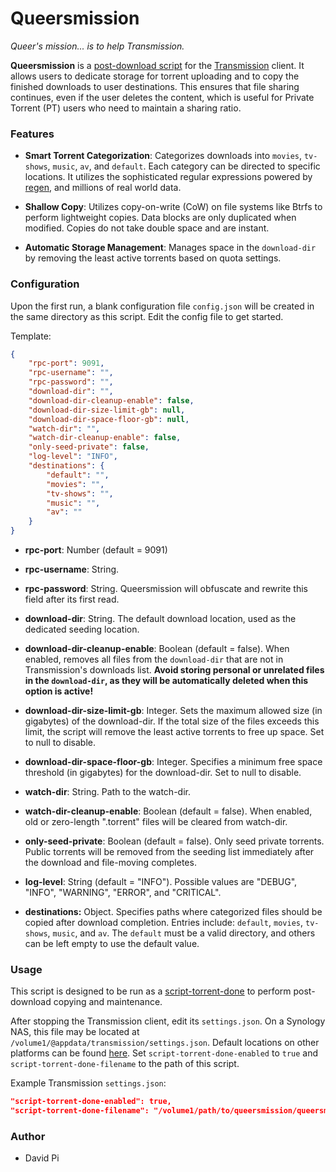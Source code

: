 # Queersmission

*Queer's mission... is to help Transmission.*

**Queersmission** is a [post-download script](https://github.com/transmission/transmission/blob/main/docs/Scripts.md) for the [Transmission](https://transmissionbt.com/) client. It allows users to dedicate storage for torrent uploading and to copy the finished downloads to user destinations. This ensures that file sharing continues, even if the user deletes the content, which is useful for Private Torrent (PT) users who need to maintain a sharing ratio.

### Features

- **Smart Torrent Categorization**: Categorizes downloads into `movies`, `tv-shows`, `music`, `av`, and `default`. Each category can be directed to specific locations. It utilizes the sophisticated regular expressions powered by [regen](https://github.com/libertypi/regen), and millions of real world data.

- **Shallow Copy**: Utilizes copy-on-write (CoW) on file systems like Btrfs to perform lightweight copies. Data blocks are only duplicated when modified. Copies do not take double space and are instant.

- **Automatic Storage Management**: Manages space in the `download-dir` by removing the least active torrents based on quota settings.

### Configuration

Upon the first run, a blank configuration file `config.json` will be created in the same directory as this script. Edit the config file to get started.

Template:

```json
{
    "rpc-port": 9091,
    "rpc-username": "",
    "rpc-password": "",
    "download-dir": "",
    "download-dir-cleanup-enable": false,
    "download-dir-size-limit-gb": null,
    "download-dir-space-floor-gb": null,
    "watch-dir": "",
    "watch-dir-cleanup-enable": false,
    "only-seed-private": false,
    "log-level": "INFO",
    "destinations": {
        "default": "",
        "movies": "",
        "tv-shows": "",
        "music": "",
        "av": ""
    }
}
```

- **rpc-port**: Number (default = 9091)

- **rpc-username**: String.

- **rpc-password**: String. Queersmission will obfuscate and rewrite this field after its first read.

- **download-dir**: String. The default download location, used as the dedicated seeding location. 

- **download-dir-cleanup-enable**: Boolean (default = false). When enabled, removes all files from the `download-dir` that are not in Transmission's downloads list. **Avoid storing personal or unrelated files in the `download-dir`, as they will be automatically deleted when this option is active!**

- **download-dir-size-limit-gb**: Integer. Sets the maximum allowed size (in gigabytes) of the download-dir. If the total size of the files exceeds this limit, the script will remove the least active torrents to free up space. Set to null to disable.

- **download-dir-space-floor-gb**: Integer. Specifies a minimum free space threshold (in gigabytes) for the download-dir. Set to null to disable.

- **watch-dir**: String. Path to the watch-dir.

- **watch-dir-cleanup-enable**: Boolean (default = false). When enabled, old or zero-length ".torrent" files will be cleared from watch-dir.

- **only-seed-private**: Boolean (default = false). Only seed private torrents. Public torrents will be removed from the seeding list immediately after the download and file-moving completes.

- **log-level**: String (default = "INFO"). Possible values are "DEBUG", "INFO", "WARNING", "ERROR", and "CRITICAL".

- **destinations:** Object. Specifies paths where categorized files should be copied after download completion. Entries include: `default`, `movies`, `tv-shows`, `music`, and `av`. The `default` must be a valid directory, and others can be left empty to use the default value.

### Usage

This script is designed to be run as a [script-torrent-done](https://github.com/transmission/transmission/blob/main/docs/Editing-Configuration-Files.md#:~:text=script%2Dtorrent%2Ddone%2Dfilename) to perform post-download copying and maintenance.

After stopping the Transmission client, edit its `settings.json`. On a Synology NAS, this file may be located at `/volume1/@appdata/transmission/settings.json`. Default locations on other platforms can be found [here](https://github.com/transmission/transmission/blob/main/docs/Configuration-Files.md). Set `script-torrent-done-enabled` to `true` and `script-torrent-done-filename` to the path of this script.

Example Transmission `settings.json`:

```json
"script-torrent-done-enabled": true,
"script-torrent-done-filename": "/volume1/path/to/queersmission/queersmission.py"
```

### Author

- David Pi
